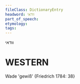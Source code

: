 ```yaml
---
fileClass: DictionaryEntry
headword: וודאי
part_of_speech: 
etymology: 
tags: 
---
```

וודאי

WESTERN
========

Wade 'gewiß' {Friedrich 1784: 38}